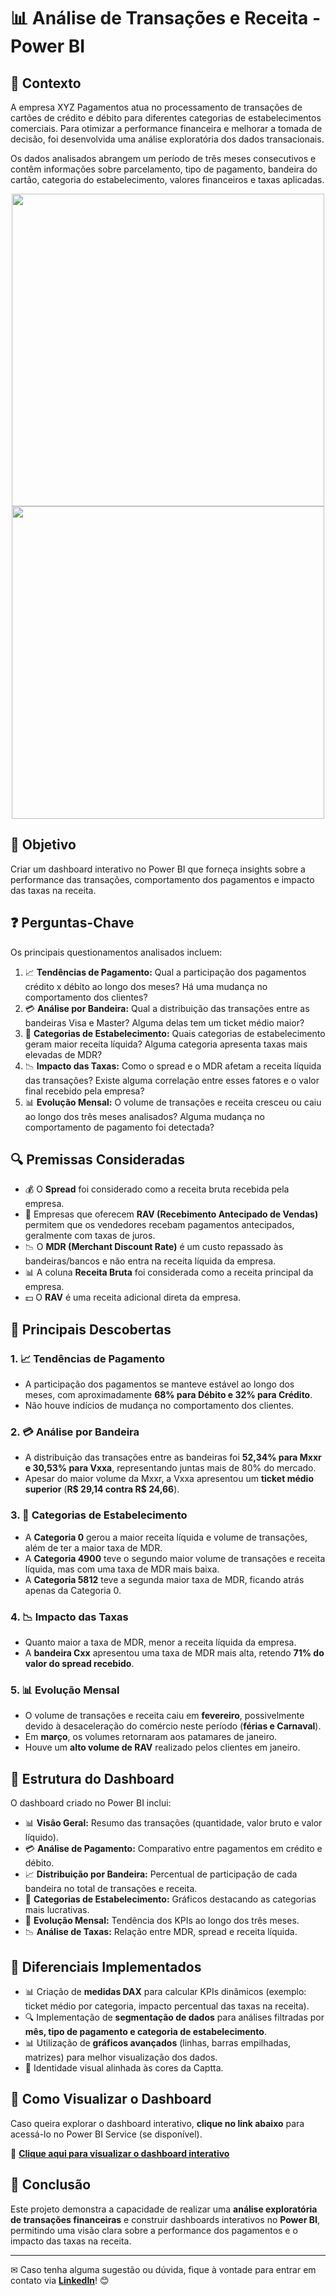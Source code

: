 # 📊 Análise de Transações e Receita - Power BI

## 📌 Contexto
A empresa XYZ Pagamentos atua no processamento de transações de cartões de crédito e débito para diferentes categorias de estabelecimentos comerciais. Para otimizar a performance financeira e melhorar a tomada de decisão, foi desenvolvida uma análise exploratória dos dados transacionais.

Os dados analisados abrangem um período de três meses consecutivos e contêm informações sobre parcelamento, tipo de pagamento, bandeira do cartão, categoria do estabelecimento, valores financeiros e taxas aplicadas.

<div align="center">
    <img src="./imagens/custos.png" width="500">
    <img src="./imagens/pedidos.png" width="500">
</div>



## 🎯 Objetivo
Criar um dashboard interativo no Power BI que forneça insights sobre a performance das transações, comportamento dos pagamentos e impacto das taxas na receita.

## ❓ Perguntas-Chave
Os principais questionamentos analisados incluem:

1. 📈 **Tendências de Pagamento:** Qual a participação dos pagamentos crédito x débito ao longo dos meses? Há uma mudança no comportamento dos clientes?
2. 💳 **Análise por Bandeira:** Qual a distribuição das transações entre as bandeiras Visa e Master? Alguma delas tem um ticket médio maior?
3. 🏪 **Categorias de Estabelecimento:** Quais categorias de estabelecimento geram maior receita líquida? Alguma categoria apresenta taxas mais elevadas de MDR?
4. 📉 **Impacto das Taxas:** Como o spread e o MDR afetam a receita líquida das transações? Existe alguma correlação entre esses fatores e o valor final recebido pela empresa?
5. 📊 **Evolução Mensal:** O volume de transações e receita cresceu ou caiu ao longo dos três meses analisados? Alguma mudança no comportamento de pagamento foi detectada?

## 🔍 Premissas Consideradas
- 💰 O **Spread** foi considerado como a receita bruta recebida pela empresa.
- 🏦 Empresas que oferecem **RAV (Recebimento Antecipado de Vendas)** permitem que os vendedores recebam pagamentos antecipados, geralmente com taxas de juros.
- 📉 O **MDR (Merchant Discount Rate)** é um custo repassado às bandeiras/bancos e não entra na receita líquida da empresa.
- 📊 A coluna **Receita Bruta** foi considerada como a receita principal da empresa.
- 💵 O **RAV** é uma receita adicional direta da empresa.

## 📢 Principais Descobertas
### 1. 📈 Tendências de Pagamento
- A participação dos pagamentos se manteve estável ao longo dos meses, com aproximadamente **68% para Débito e 32% para Crédito**.
- Não houve indícios de mudança no comportamento dos clientes.

### 2. 💳 Análise por Bandeira
- A distribuição das transações entre as bandeiras foi **52,34% para Mxxr e 30,53% para Vxxa**, representando juntas mais de 80% do mercado.
- Apesar do maior volume da Mxxr, a Vxxa apresentou um **ticket médio superior** (**R$ 29,14 contra R$ 24,66**).

### 3. 🏪 Categorias de Estabelecimento
- A **Categoria 0** gerou a maior receita líquida e volume de transações, além de ter a maior taxa de MDR.
- A **Categoria 4900** teve o segundo maior volume de transações e receita líquida, mas com uma taxa de MDR mais baixa.
- A **Categoria 5812** teve a segunda maior taxa de MDR, ficando atrás apenas da Categoria 0.

### 4. 📉 Impacto das Taxas
- Quanto maior a taxa de MDR, menor a receita líquida da empresa.
- A **bandeira Cxx** apresentou uma taxa de MDR mais alta, retendo **71% do valor do spread recebido**.

### 5. 📊 Evolução Mensal
- O volume de transações e receita caiu em **fevereiro**, possivelmente devido à desaceleração do comércio neste período (**férias e Carnaval**).
- Em **março**, os volumes retornaram aos patamares de janeiro.
- Houve um **alto volume de RAV** realizado pelos clientes em janeiro.

## 📌 Estrutura do Dashboard
O dashboard criado no Power BI inclui:
- 📊 **Visão Geral:** Resumo das transações (quantidade, valor bruto e valor líquido).
- 💳 **Análise de Pagamento:** Comparativo entre pagamentos em crédito e débito.
- 📈 **Distribuição por Bandeira:** Percentual de participação de cada bandeira no total de transações e receita.
- 🏪 **Categorias de Estabelecimento:** Gráficos destacando as categorias mais lucrativas.
- 📆 **Evolução Mensal:** Tendência dos KPIs ao longo dos três meses.
- 📉 **Análise de Taxas:** Relação entre MDR, spread e receita líquida.

## 🚀 Diferenciais Implementados
- 📊 Criação de **medidas DAX** para calcular KPIs dinâmicos (exemplo: ticket médio por categoria, impacto percentual das taxas na receita).
- 🔍 Implementação de **segmentação de dados** para análises filtradas por **mês, tipo de pagamento e categoria de estabelecimento**.
- 📊 Utilização de **gráficos avançados** (linhas, barras empilhadas, matrizes) para melhor visualização dos dados.
- 🎨 Identidade visual alinhada às cores da Captta.

## 🔗 Como Visualizar o Dashboard
Caso queira explorar o dashboard interativo, **clique no link abaixo** para acessá-lo no Power BI Service (se disponível).


🔗 **[Clique aqui para visualizar o dashboard interativo](https://app.powerbi.com/view?r=eyJrIjoiZGFjZThjMzEtNzg2MC00MjE3LTgzZWYtMzQ4NmI3MmM5MzYyIiwidCI6IjFmNWZjOTZjLWYzYzgtNGNlZi05OGRhLWE4MmMwZTNlYzgwYSJ9)**

## 🏁 Conclusão
Este projeto demonstra a capacidade de realizar uma **análise exploratória de transações financeiras** e construir dashboards interativos no **Power BI**, permitindo uma visão clara sobre a performance dos pagamentos e o impacto das taxas na receita.

---

✉ Caso tenha alguma sugestão ou dúvida, fique à vontade para entrar em contato via **[LinkedIn](https://www.linkedin.com/in/leandroschereroliveira/)**! 😊

